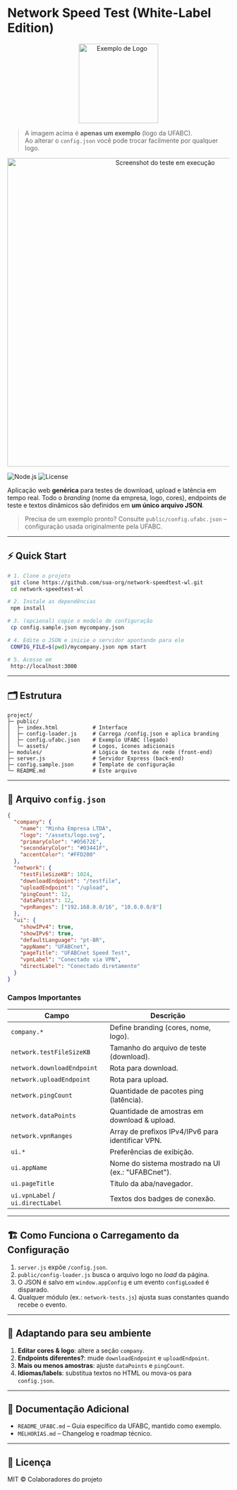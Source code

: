 # Network Speed Test (White-Label Edition)

<p align="center">
  <!-- Logo UFABC como exemplo inicial -->
  <img src="https://nti.ufabc.edu.br/wp-content/themes/NTI-theme/images/logo2.png" alt="Exemplo de Logo" width="180"/>
</p>

> A imagem acima é **apenas um exemplo** (logo da UFABC).  
> Ao alterar o `config.json` você pode trocar facilmente por qualquer logo.

<!-- Exemplo de screenshot (substitua por seu próprio arquivo se quiser) -->
<p align="center">
  <img src="docs/demo-screenshot.png" alt="Screenshot do teste em execução" width="700"/>
</p>

![Node.js](https://img.shields.io/badge/Node.js-18+-green.svg) ![License](https://img.shields.io/badge/License-MIT-blue.svg)

Aplicação web **genérica** para testes de download, upload e latência em tempo real. Todo o _branding_ (nome da empresa, logo, cores), endpoints de teste e textos dinâmicos são definidos em **um único arquivo JSON**.

> Precisa de um exemplo pronto? Consulte `public/config.ufabc.json` – configuração usada originalmente pela UFABC.

---

## ⚡ Quick Start

```bash
# 1. Clone o projeto
 git clone https://github.com/sua-org/network-speedtest-wl.git
 cd network-speedtest-wl

# 2. Instale as dependências
 npm install

# 3. (opcional) copie o modelo de configuração
 cp config.sample.json mycompany.json

# 4. Edite o JSON e inicie o servidor apontando para ele
 CONFIG_FILE=$(pwd)/mycompany.json npm start

# 5. Acesse em
 http://localhost:3000
```

---

## 🗂 Estrutura

```
project/
├─ public/
│  ├─ index.html           # Interface
│  ├─ config-loader.js     # Carrega /config.json e aplica branding
│  ├─ config.ufabc.json    # Exemplo UFABC (legado)
│  └─ assets/              # Logos, ícones adicionais
├─ modules/                # Lógica de testes de rede (front-end)
├─ server.js               # Servidor Express (back-end)
├─ config.sample.json      # Template de configuração
└─ README.md               # Este arquivo
```

---

## 🔧 Arquivo `config.json`

```json
{
  "company": {
    "name": "Minha Empresa LTDA",
    "logo": "/assets/logo.svg",
    "primaryColor": "#05672E",
    "secondaryColor": "#03441F",
    "accentColor": "#FFD200"
  },
  "network": {
    "testFileSizeKB": 1024,
    "downloadEndpoint": "/testfile",
    "uploadEndpoint": "/upload",
    "pingCount": 12,
    "dataPoints": 12,
    "vpnRanges": ["192.168.0.0/16", "10.0.0.0/8"]
  },
  "ui": {
    "showIPv4": true,
    "showIPv6": true,
    "defaultLanguage": "pt-BR",
    "appName": "UFABCnet",
    "pageTitle": "UFABCnet Speed Test",
    "vpnLabel": "Conectado via VPN",
    "directLabel": "Conectado diretamente"
  }
}
```

### Campos Importantes

| Campo | Descrição |
|-------|-----------|
| `company.*` | Define branding (cores, nome, logo). |
| `network.testFileSizeKB` | Tamanho do arquivo de teste (download). |
| `network.downloadEndpoint` | Rota para download. |
| `network.uploadEndpoint` | Rota para upload. |
| `network.pingCount` | Quantidade de pacotes ping (latência). |
| `network.dataPoints` | Quantidade de amostras em download & upload. |
| `network.vpnRanges` | Array de prefixos IPv4/IPv6 para identificar VPN. |
| `ui.*` | Preferências de exibição. |
| `ui.appName` | Nome do sistema mostrado na UI (ex.: "UFABCnet"). |
| `ui.pageTitle` | Título da aba/navegador. |
| `ui.vpnLabel` / `ui.directLabel` | Textos dos badges de conexão. |

---

## 🏗 Como Funciona o Carregamento da Configuração

1. `server.js` expõe `/config.json`.
2. `public/config-loader.js` busca o arquivo logo no _load_ da página.
3. O JSON é salvo em `window.appConfig` e um evento `configLoaded` é disparado.
4. Qualquer módulo (ex.: `network-tests.js`) ajusta suas constantes quando recebe o evento.

---

## 🧩 Adaptando para seu ambiente

1. **Editar cores & logo**: altere a seção `company`.
2. **Endpoints diferentes?**: mude `downloadEndpoint` e `uploadEndpoint`.
3. **Mais ou menos amostras**: ajuste `dataPoints` e `pingCount`.
4. **Idiomas/labels**: substitua textos no HTML ou mova-os para `config.json`.

---

## 📝 Documentação Adicional

* `README_UFABC.md` – Guia específico da UFABC, mantido como exemplo.
* `MELHORIAS.md` – Changelog e roadmap técnico.

---

## 📄 Licença

MIT © Colaboradores do projeto 